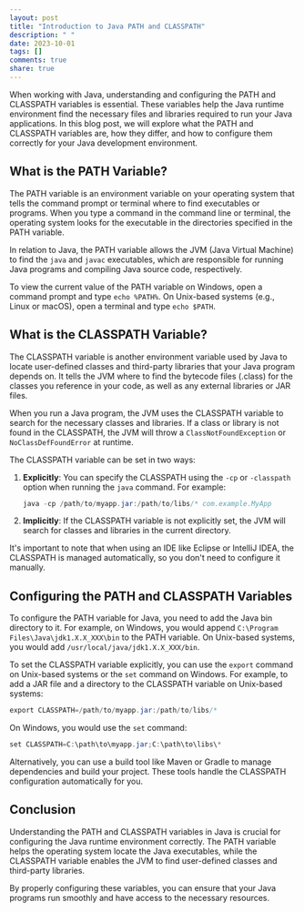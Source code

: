 ```yaml
---
layout: post
title: "Introduction to Java PATH and CLASSPATH"
description: " "
date: 2023-10-01
tags: []
comments: true
share: true
---
```


When working with Java, understanding and configuring the PATH and CLASSPATH variables is essential. These variables help the Java runtime environment find the necessary files and libraries required to run your Java applications. In this blog post, we will explore what the PATH and CLASSPATH variables are, how they differ, and how to configure them correctly for your Java development environment.

## What is the PATH Variable?

The PATH variable is an environment variable on your operating system that tells the command prompt or terminal where to find executables or programs. When you type a command in the command line or terminal, the operating system looks for the executable in the directories specified in the PATH variable. 

In relation to Java, the PATH variable allows the JVM (Java Virtual Machine) to find the `java` and `javac` executables, which are responsible for running Java programs and compiling Java source code, respectively. 

To view the current value of the PATH variable on Windows, open a command prompt and type `echo %PATH%`. On Unix-based systems (e.g., Linux or macOS), open a terminal and type `echo $PATH`.

## What is the CLASSPATH Variable?

The CLASSPATH variable is another environment variable used by Java to locate user-defined classes and third-party libraries that your Java program depends on. It tells the JVM where to find the bytecode files (.class) for the classes you reference in your code, as well as any external libraries or JAR files.

When you run a Java program, the JVM uses the CLASSPATH variable to search for the necessary classes and libraries. If a class or library is not found in the CLASSPATH, the JVM will throw a `ClassNotFoundException` or `NoClassDefFoundError` at runtime.

The CLASSPATH variable can be set in two ways:

1. **Explicitly**: You can specify the CLASSPATH using the `-cp` or `-classpath` option when running the `java` command. For example:
   ```java
   java -cp /path/to/myapp.jar:/path/to/libs/* com.example.MyApp
   ```

2. **Implicitly**: If the CLASSPATH variable is not explicitly set, the JVM will search for classes and libraries in the current directory.

It's important to note that when using an IDE like Eclipse or IntelliJ IDEA, the CLASSPATH is managed automatically, so you don't need to configure it manually.

## Configuring the PATH and CLASSPATH Variables

To configure the PATH variable for Java, you need to add the Java bin directory to it. For example, on Windows, you would append `C:\Program Files\Java\jdk1.X.X_XXX\bin` to the PATH variable. On Unix-based systems, you would add `/usr/local/java/jdk1.X.X_XXX/bin`.

To set the CLASSPATH variable explicitly, you can use the `export` command on Unix-based systems or the `set` command on Windows. For example, to add a JAR file and a directory to the CLASSPATH variable on Unix-based systems:
```java
export CLASSPATH=/path/to/myapp.jar:/path/to/libs/*
```

On Windows, you would use the `set` command:
```java
set CLASSPATH=C:\path\to\myapp.jar;C:\path\to\libs\*
```

Alternatively, you can use a build tool like Maven or Gradle to manage dependencies and build your project. These tools handle the CLASSPATH configuration automatically for you.

## Conclusion

Understanding the PATH and CLASSPATH variables in Java is crucial for configuring the Java runtime environment correctly. The PATH variable helps the operating system locate the Java executables, while the CLASSPATH variable enables the JVM to find user-defined classes and third-party libraries.

By properly configuring these variables, you can ensure that your Java programs run smoothly and have access to the necessary resources.